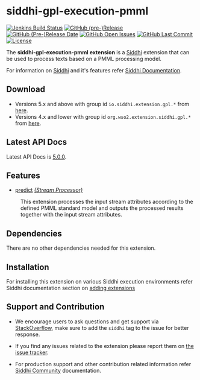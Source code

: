 siddhi-gpl-execution-pmml
======================================

  [![Jenkins Build Status](https://wso2.org/jenkins/job/siddhi/job/siddhi-gpl-execution-pmml/badge/icon)](https://wso2.org/jenkins/job/siddhi/job/siddhi-gpl-execution-pmml/)
  [![GitHub (pre-)Release](https://img.shields.io/github/release/siddhi-io/siddhi-gpl-execution-pmml/all.svg)](https://github.com/siddhi-io/siddhi-gpl-execution-pmml/releases)
  [![GitHub (Pre-)Release Date](https://img.shields.io/github/release-date-pre/siddhi-io/siddhi-gpl-execution-pmml.svg)](https://github.com/siddhi-io/siddhi-gpl-execution-pmml/releases)
  [![GitHub Open Issues](https://img.shields.io/github/issues-raw/siddhi-io/siddhi-gpl-execution-pmml.svg)](https://github.com/siddhi-io/siddhi-gpl-execution-pmml/issues)
  [![GitHub Last Commit](https://img.shields.io/github/last-commit/siddhi-io/siddhi-gpl-execution-pmml.svg)](https://github.com/siddhi-io/siddhi-gpl-execution-pmml/commits/master)
  [![License](https://img.shields.io/badge/License-Apache%202.0-blue.svg)](https://opensource.org/licenses/Apache-2.0)

The **siddhi-gpl-execution-pmml extension** is a <a target="_blank" href="https://siddhi.io/">Siddhi</a> extension
</a> that  can be used to process texts based on a PMML processing model.

For information on <a target="_blank" href="https://siddhi.io/">Siddhi</a> and it's features refer <a target="_blank" href="https://siddhi.io/redirect/docs.html">Siddhi Documentation</a>.

## Download

* Versions 5.x and above with group id `io.siddhi.extension.gpl.*` from <a target="_blank" href="https://mvnrepository.com/artifact/io.siddhi.extension.gpl.execution.pmml/siddhi-gpl-execution-pmml/">here</a>.
* Versions 4.x and lower with group id `org.wso2.extension.siddhi.gpl.*` from <a target="_blank" href="https://mvnrepository.com/artifact/org.wso2.extension.siddhi.gpl.execution.pmml/siddhi-gpl-execution-pmml">here</a>.

## Latest API Docs 

Latest API Docs is <a target="_blank" href="https://wso2-extensions.github.io/siddhi-gpl-execution-pmml/api/5.0.0">5.0.0</a>.

## Features

* <a target="_blank" href="https://wso2-extensions.github.io/siddhi-gpl-execution-pmml/api/5.0.0/#predict-stream-processor">predict</a> *<a target="_blank" href="http://siddhi.io/documentation/siddhi-5.x/query-guide-5.x/#stream-processor">(Stream Processor)</a>*<br><div style="padding-left: 1em;"><p>This extension processes the input stream attributes according to the defined PMML standard model and outputs the processed results together with the input stream attributes.</p></div>

## Dependencies 

There are no other dependencies needed for this extension. 

## Installation

For installing this extension on various Siddhi execution environments refer Siddhi documentation section on <a target="_blank" href="https://siddhi.io/redirect/add-extensions.html">adding extensions</a>

## Support and Contribution

* We encourage users to ask questions and get support via <a target="_blank" href="https://stackoverflow.com/questions/tagged/siddhi">StackOverflow</a>, make sure to add the `siddhi` tag to the issue for better response.

* If you find any issues related to the extension please report them on <a target="_blank" href="https://github.com/siddhi-io/siddhi-execution-math/issues">the issue tracker</a>.

* For production support and other contribution related information refer <a target="_blank" href="https://siddhi.io/community/">Siddhi Community</a> documentation.